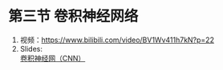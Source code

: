 # 第三节 卷积神经网络
1. 视频：https://www.bilibili.com/video/BV1Wv411h7kN?p=22 
2. Slides: \
    [卷积神经网（CNN）](https://github.com/guomxin/SIGAI/blob/master/HYMachineLearningStuffs/Lecture%203/cnn_v4.pptx)
